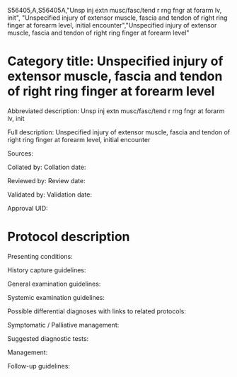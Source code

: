 S56405,A,S56405A,"Unsp inj extn musc/fasc/tend r rng fngr at forarm lv, init", "Unspecified injury of extensor muscle, fascia and tendon of right ring finger at forearm level, initial encounter","Unspecified injury of extensor muscle, fascia and tendon of right ring finger at forearm level"
# Category title: Unspecified injury of extensor muscle, fascia and tendon of right ring finger at forearm level

Abbreviated description: Unsp inj extn musc/fasc/tend r rng fngr at forarm lv, init

Full description: Unspecified injury of extensor muscle, fascia and tendon of right ring finger at forearm level, initial encounter

Sources:

Collated by:
Collation date:

Reviewed by:
Review date:

Validated by:
Validation date:

Approval UID:

# Protocol description

Presenting conditions:

History capture guidelines:

General examination guidelines:

Systemic examination guidelines:

Possible differential diagnoses with links to related protocols:

Symptomatic / Palliative management:

Suggested diagnostic tests:

Management:

Follow-up guidelines:
